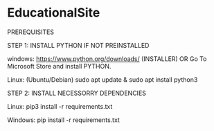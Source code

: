 # EducationalSite

PREREQUISITES

STEP 1: INSTALL PYTHON IF NOT PREINSTALLED

windows: https://www.python.org/downloads/ (INSTALLER) OR Go To Microsoft Store and install PYTHON.

Linux: (Ubuntu/Debian)  sudo apt update & sudo apt install python3


STEP 2: INSTALL NECESSORRY DEPENDENCIES

Linux: pip3 install -r requirements.txt

Windows: pip install -r requirements.txt
